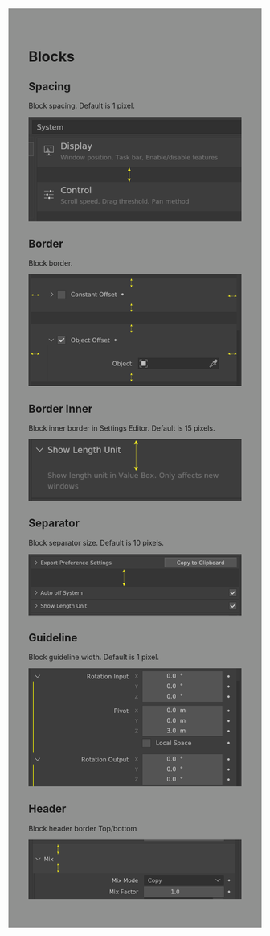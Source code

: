 <div style="background-color: #909190; padding: 40px;">

# **Blocks**

## Spacing

Block spacing. Default is 1 pixel.

![](./img/blocks_spacing.png)

## Border

Block border.

![](./img/blocks_border.png)

## Border Inner

Block inner border in Settings Editor. Default is 15 pixels.

![](./img/blocks_border_inner.png)

## Separator

Block separator size. Default is 10 pixels.

![](./img/blocks_separator.png)

## Guideline

Block guideline width. Default is 1 pixel.

![](./img/blocks_guideline.png)

## Header

Block header border Top/bottom

![](./img/blocks_header.png)
